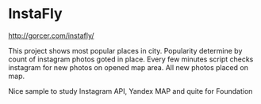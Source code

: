 InstaFly
=======

http://gorcer.com/instafly/

This project shows most popular places in city. Popularity determine by count of instagram photos goted in place.
Every few minutes script checks instagram for new photos on opened map area.
All new photos placed on map.

Nice sample to study Instagram API, Yandex MAP and quite for Foundation

